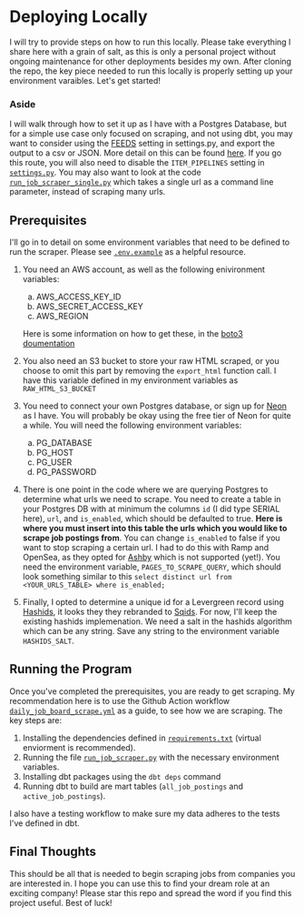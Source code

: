 # Deploying Locally

I will try to provide steps on how to run this locally. Please take everything I share here with a grain of salt, as this is only
a personal project without ongoing maintenance for other deployments besides my own. After cloning the repo, the key piece needed
to run this locally is properly setting up your environment varaibles. Let's get started!

### Aside
I will walk through how to set it up as I have with a
Postgres Database, but for a simple use case only focused on scraping, and not using dbt, you may want to consider using the
[FEEDS](https://docs.scrapy.org/en/latest/topics/feed-exports.html) setting in settings.py, and export the output to a csv or JSON.
More detail on this can be found [here](https://www.geeksforgeeks.org/scrapy-feed-exports/#). If you go this route, you will also need to disable the `ITEM_PIPELINES` setting in [`settings.py`](/job_board_scraper/job_board_scraper/settings.py). You may also want to look at the code [`run_job_scraper_single.py`](/job_board_scraper/run_job_scraper_single.py) which takes a single url as a command line parameter, instead of scraping many urls.

## Prerequisites

I'll go in to detail on some environment variables that need to be defined to run the scraper. Please see [`.env.example`](/.env.example) as a helpful resource.

1. You need an AWS account, as well as the following enivironment variables:
    <ol type="a">
    <li>AWS_ACCESS_KEY_ID</li>
    <li>AWS_SECRET_ACCESS_KEY</li>
    <li>AWS_REGION</li>
    </ol>

    Here is some information on how to get these, in the [boto3 doumentation](https://boto3.amazonaws.com/v1/documentation/api/latest/guide/credentials.html)
2. You also need an S3 bucket to store your raw HTML scraped, or you choose to omit this part by removing the `export_html` function call. I have this variable defined in my environment variables as `RAW_HTML_S3_BUCKET`
3. You need to connect your own Postgres database, or sign up for [Neon](https://neon.tech) as I have. You will probably be okay using the free tier of Neon for quite a while. You will need the following environment variables:
    <ol type="a">
    <li>PG_DATABASE</li>
    <li>PG_HOST</li>
    <li>PG_USER</li>
    <li>PG_PASSWORD</li>
    </ol>

4. There  is one point in the code where we are querying Postgres to determine what urls we need to scrape. You need to create a table in your Postgres DB with at minimum the columns `id` (I did type SERIAL here), `url`, and `is_enabled`, which should be defaulted to true. **Here is where you must insert into this table the urls which you would like to scrape job postings from**. You can change `is_enabled` to false if you want to stop scraping a certain url. I had to do this with Ramp and OpenSea, as they opted for [Ashby](https://www.ashbyhq.com/) which is not supported (yet!). You need the environment variable, `PAGES_TO_SCRAPE_QUERY`, which should look something similar to this `select distinct url from <YOUR_URLS_TABLE> where is_enabled;`

5. Finally, I opted to determine a unique id for a Levergreen record using [Hashids](https://github.com/davidaurelio/hashids-python), it looks they they rebranded to [Sqids](https://sqids.org/). For now, I'll keep the existing hashids implemenation. We need a salt in the hashids algorithm which can be any string. Save any string to the environment variable `HASHIDS_SALT`.

## Running the Program

Once you've completed the prerequisites, you are ready to get scraping. My recommendation here is to use the Github Action workflow [`daily_job_board_scrape.yml`](.github/workflows/daily_job_board_scrape.yml) as a guide, to see how we are scraping. The key steps are:


1. Installing the dependencies defined in [`requirements.txt`](/requirements.txt) (virtual enviorment is recommended).
2. Running the file [`run_job_scraper.py`](job_board_scraper/run_job_scraper_single.py) with the necessary environment variables.
3. Installing dbt packages using the `dbt deps` command
4. Running dbt to build are mart tables (`all_job_postings` and `active_job_postings`).

I also have a testing workflow to make sure my data adheres to the tests I've defined in dbt.

## Final Thoughts

This should be all that is needed to begin scraping jobs from companies you are interested in. I hope you can use this to find your dream role at an exciting company! Please star this repo and spread the word if you find this project useful. Best of luck!